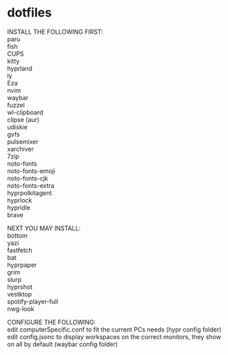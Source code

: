 # dotfiles  
INSTALL THE FOLLOWING FIRST:   
paru  
fish  
CUPS  
kitty  
hyprland  
ly  
Eza   
nvim  
waybar  
fuzzel  
wl-clipboard  
clipse (aur)  
udiskie   
gvfs  
pulsemixer  
xarchiver  
7zip   
noto-fonts   
noto-fonts-emoji  
noto-fonts-cjk  
noto-fonts-extra    
hyprpolkitagent  
hyprlock  
hypridle  
brave  
  
NEXT YOU MAY INSTALL:  
bottom  
yazi   
fastfetch  
bat  
hyprpaper  
grim  
slurp  
hyprshot   
vestktop   
spotify-player-full   
nwg-look  

CONFIGURE THE FOLLOWING:  
edit computerSpecific.conf to fit the current PCs needs (hypr config folder)  
edit config.jsonc to display workspaces on the correct monitors, they show on all by default (waybar config folder)  
